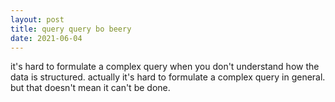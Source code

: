 ```yaml
---
layout: post
title: query query bo beery
date: 2021-06-04
---
```


it's hard to formulate a complex query when you don't understand how the data is structured. actually it's hard to formulate a complex query in general. but that doesn't mean it can't be done.